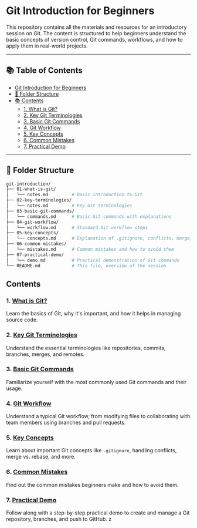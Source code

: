 # Git Introduction for Beginners

This repository contains all the materials and resources for an introductory session on Git. The content is structured to help beginners understand the basic concepts of version control, Git commands, workflows, and how to apply them in real-world projects.

---

## 📚 Table of Contents

- [Git Introduction for Beginners](#git-introduction-for-beginners)
- [📁 Folder Structure](#-folder-structure)
- [📚 Contents](#-contents)
  - [1. What is Git?](#1-what-is-git)
  - [2. Key Git Terminologies](#2-key-git-terminologies)
  - [3. Basic Git Commands](#3-basic-git-commands)
  - [4. Git Workflow](#4-git-workflow)
  - [5. Key Concepts](#5-key-concepts)
  - [6. Common Mistakes](#6-common-mistakes)
  - [7. Practical Demo](#7-practical-demo)

---

## 📁 Folder Structure

```bash
git-introduction/
├── 01-what-is-git/
│   └── notes.md         # Basic introduction to Git
├── 02-key-terminologies/
│   └── notes.md         # Key Git terminologies
├── 03-basic-git-commands/
│   └── commands.md      # Basic Git commands with explanations
├── 04-git-workflow/
│   └── workflow.md      # Standard Git workflow steps
├── 05-key-concepts/
│   └── concepts.md      # Explanation of .gitignore, conflicts, merge, and rebase
├── 06-common-mistakes/
│   └── mistakes.md      # Common mistakes and how to avoid them
├── 07-practical-demo/
│   └── demo.md          # Practical demonstration of Git commands
└── README.md            # This file, overview of the session

```

## Contents

### 1. [What is Git?](01-what-is-git/notes.md)
Learn the basics of Git, why it's important, and how it helps in managing source code.

### 2. [Key Git Terminologies](02-key-terminologies/notes.md)
Understand the essential terminologies like repositories, commits, branches, merges, and remotes.

### 3. [Basic Git Commands](03-basic-git-commands/commands.md)
Familiarize yourself with the most commonly used Git commands and their usage.

### 4. [Git Workflow](04-git-workflow/workflow.md)
Understand a typical Git workflow, from modifying files to collaborating with team members using branches and pull requests.

### 5. [Key Concepts](05-key-concepts/concepts.md)
Learn about important Git concepts like `.gitignore`, handling conflicts, merge vs. rebase, and more.

### 6. [Common Mistakes](06-common-mistakes/mistakes.md)
Find out the common mistakes beginners make and how to avoid them.

### 7. [Practical Demo](07-practical-demo/demo.md)
Follow along with a step-by-step practical demo to create and manage a Git repository, branches, and push to GitHub.
z